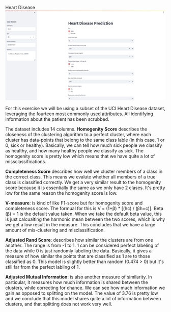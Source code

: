 
Heart Disease
![](https://github.com/w7Ali/DataScience_ML/blob/main/UCI_Heart_Disease/wA_heart_Disease_Project.png)

For this exercise we will be using a subset of the UCI Heart Disease dataset, leveraging the fourteen most commonly used attributes. All identifying information about the patient has been scrubbed. 

The dataset includes 14 columns.
**Homogenity Score** describes the closeness of the clustering algorithm to a perfect cluster, where each cluster has data-points that belong to the same class lable (in this case, 1 or 0, sick or healthy). Basically, we can tell how much sick people we classify as healthy, and how many healthy people we classify as sick. The homogenity score is pretty low which means that we have quite a lot of missclassifications. 

**Completeness Score** describes how well we cluster members of a class in the correct class. This means we evalute whether all members of a true class is classified correctly. We get a very similar result to the homogenity score because it is essentially the same as we only have 2 clases. It's pretty low for the same reason the homogenity score is low. 

**V-measure**: is kind of like F1-score but for homogenity score and completeness score. The formual for this is V = (1+β) * [(hc) / (βh+c)]. Beta (β) = 1 is the default value taken. When we take the default beta value, this is just calcualting the harmonic mean between the two scores, which is why we get a low result in the measure. This concludes that we have a large amount of mis-clustering and misclassification.

**Adjusted Rand Score**: describes how similar the clusters are from one another. The range is from -1 to 1. 1 can be considered perfect labeling of the data while 0 is just randomly labeling the data. Basically, it gives a measure of how similar the points that are classified as 1 are to those classified as 0. This model is slightly better than random (0.474 > 0) but it's still far from the perfect labling of 1.

**Adjusted Mutual Information**: is also another measure of similarity. In particular, it measures how much information is shared between the clusters, while correcting for chance. We can see how much information we gain as opposed to splitting on the model. The value of 3.76 is pretty low and we conclude that this model shares quite a lot of information between clusters, and that splitting does not work very well.
